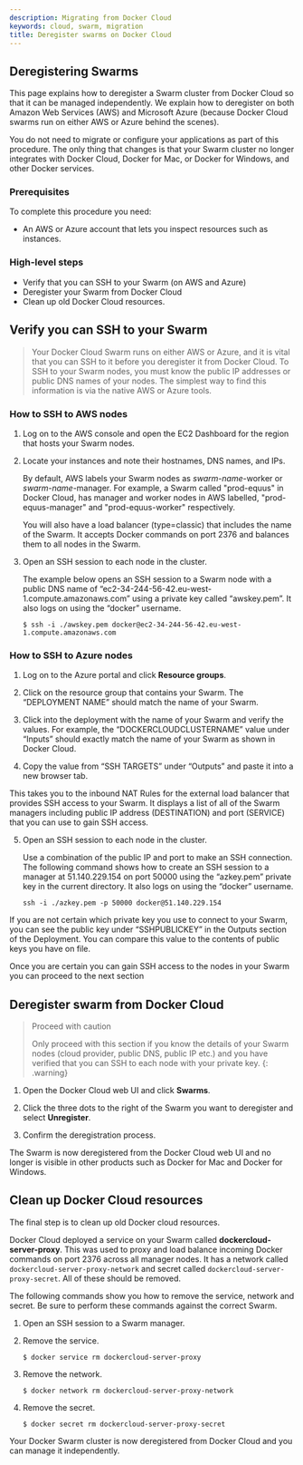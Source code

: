 ```yaml
---
description: Migrating from Docker Cloud
keywords: cloud, swarm, migration
title: Deregister swarms on Docker Cloud
---
```


## Deregistering Swarms

This page explains how to deregister a Swarm cluster from Docker Cloud so that it can be managed independently. We explain how to deregister on both Amazon Web Services (AWS) and Microsoft Azure (because Docker Cloud swarms run on either AWS or Azure behind the scenes).

You do not need to migrate or configure your applications as part of this procedure. The only thing that changes is that your Swarm cluster no longer integrates with Docker Cloud, Docker for Mac, or Docker for Windows, and other Docker services.

### Prerequisites

To complete this procedure you need:

- An AWS or Azure account that lets you inspect resources such as instances.

### High-level steps

- Verify that you can SSH to your Swarm (on AWS and Azure)
- Deregister your Swarm from Docker Cloud
- Clean up old Docker Cloud resources.

## Verify you can SSH to your Swarm

> Your Docker Cloud Swarm runs on either AWS or Azure, and it is vital that you can SSH to it before you deregister it from Docker Cloud. To SSH to your Swarm nodes, you must know the public IP addresses or public DNS names of your nodes. The simplest way to find this information is via the native AWS or Azure tools.

### How to SSH to AWS nodes

1.  Log on to the AWS console and open the EC2 Dashboard for the region that hosts your Swarm nodes.

2.  Locate your instances and note their hostnames, DNS names, and IPs.

    By default, AWS labels your Swarm nodes as _swarm-name_-worker or _swarm-name_-manager. For example, a Swarm called "prod-equus" in Docker Cloud, has manager and worker nodes in AWS labelled, "prod-equus-manager" and "prod-equus-worker" respectively.

    You will also have a load balancer (type=classic) that includes the name of the Swarm. It accepts Docker commands on port 2376 and balances them to all nodes in the Swarm.

3.  Open an SSH session to each node in the cluster.

    The example below opens an SSH session to a Swarm node with a public DNS name of “ec2-34-244-56-42.eu-west-1.compute.amazonaws.com” using a private key called “awskey.pem”. It also logs on using the “docker” username.

    ```
    $ ssh -i ./awskey.pem docker@ec2-34-244-56-42.eu-west-1.compute.amazonaws.com
    ```

### How to SSH to Azure nodes

1.  Log on to the Azure portal and click **Resource groups**.

2.  Click on the resource group that contains your Swarm. The “DEPLOYMENT NAME” should match the name of your Swarm.

3.  Click into the deployment with the name of your Swarm and verify the values.  For example, the “DOCKERCLOUDCLUSTERNAME” value under “Inputs” should exactly match the name of your Swarm as shown in Docker Cloud.

4.  Copy the value from “SSH TARGETS” under “Outputs” and paste it into a new browser tab.

   This takes you to the inbound NAT Rules for the external load balancer that provides SSH access to your Swarm. It displays a list of all of the Swarm managers including public IP address (DESTINATION) and port (SERVICE) that you can use to gain SSH access.

5.  Open an SSH session to each node in the cluster.

    Use a combination of the public IP and port to make an SSH connection. The following command shows how to create an SSH session to a manager at 51.140.229.154 on port 50000 using the “azkey.pem” private key in the current directory. It also logs on using the “docker” username.

    ```
    ssh -i ./azkey.pem -p 50000 docker@51.140.229.154
    ```

If you are not certain which private key you use to connect to your Swarm, you can see the public key under “SSHPUBLICKEY” in the Outputs section of the Deployment. You can compare this value to the contents of public keys you have on file.

Once you are certain you can gain SSH access to the nodes in your Swarm you can proceed to the next section

## Deregister swarm from Docker Cloud

> Proceed with caution
>
> Only proceed with this section if you know the details of your Swarm nodes (cloud provider, public DNS, public IP etc.) and you have verified that you can SSH to each node with your private key.
{: .warning}

1.  Open the Docker Cloud web UI and click **Swarms**.

2.  Click the three dots to the right of the Swarm you want to deregister and select **Unregister**.

3.  Confirm the deregistration process.

The Swarm is now deregistered from the Docker Cloud web UI and no longer is visible in other products such as Docker for Mac and Docker for Windows.

## Clean up Docker Cloud resources

The final step  is to clean up old Docker cloud resources.

Docker Cloud deployed a service on your Swarm called **dockercloud-server-proxy**. This was used to proxy and load balance incoming Docker commands on port 2376 across all manager nodes. It has a network called `dockercloud-server-proxy-network` and secret called `dockercloud-server-proxy-secret`. All of these should be removed.

The following commands show you how to remove the service, network and secret. Be sure to perform these commands against the correct Swarm.

1.  Open an SSH session to a Swarm manager.

2.  Remove the service.

    ```
    $ docker service rm dockercloud-server-proxy
    ```

3.  Remove the network.

    ```
    $ docker network rm dockercloud-server-proxy-network
    ```

4.  Remove the secret.

    ```
    $ docker secret rm dockercloud-server-proxy-secret
    ```

Your Docker Swarm cluster is now deregistered from Docker Cloud and you can manage it independently.
